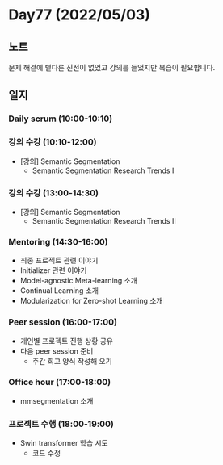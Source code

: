# Day77 (2022/05/03)

## 노트

문제 해결에 별다른 진전이 없었고 강의를 들었지만 복습이 필요합니다.

## 일지

### Daily scrum (10:00-10:10)

### 강의 수강 (10:10-12:00)

  * [강의] Semantic Segmentation
    * Semantic Segmentation Research Trends I

### 강의 수강 (13:00-14:30)

  * [강의] Semantic Segmentation
    * Semantic Segmentation Research Trends II

### Mentoring (14:30-16:00)

  * 최종 프로젝트 관련 이야기
  * Initializer 관련 이야기
  * Model-agnostic Meta-learning 소개
  * Continual Learning 소개
  * Modularization for Zero-shot Learning 소개

### Peer session (16:00-17:00)

  * 개인별 프로젝트 진행 상황 공유
  * 다음 peer session 준비
    * 주간 회고 양식 작성해 오기

### Office hour (17:00-18:00)

  * mmsegmentation 소개

### 프로젝트 수행 (18:00-19:00)

  * Swin transformer 학습 시도
    * 코드 수정
